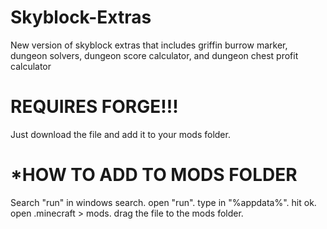 # Skyblock-Extras
New version of skyblock extras that includes griffin burrow marker, dungeon solvers, dungeon score calculator, and dungeon chest profit calculator  

# REQUIRES FORGE!!!
Just download the file and add it to your mods folder. 
                       
                           
# *HOW TO ADD TO MODS FOLDER

Search "run" in windows search. 
open "run".
type in "%appdata%".
hit ok.
open .minecraft > mods.
drag the file to the mods folder. 
